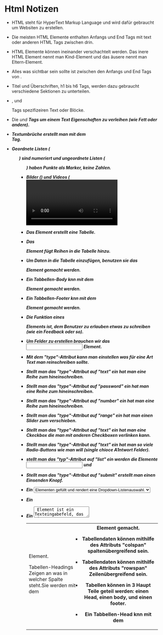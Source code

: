 <h1>Html Notizen</h1>

* HTML steht für HyperText Markup Language und wird dafür gebraucht um Websiten zu erstellen.

* Die meisten HTML Elemente enthalten Anfangs und End Tags mit text oder anderen HTML Tags zwischen drin.

* HTML Elemente können ineinander verschachtelt werden. Das inere HTML Element nennt man Kind-Element und das äusere nennt man Eltern-Element.

* Alles was sichtbar sein sollte ist zwischen den Anfangs und End Tags von <body>.

* Titel und Überschriften, h1 bis h6 Tags, werden dazu gebraucht verschiedene Sektionen zu unterteilen.

* <p>, <span> und <div> Tags spezifizeiren Text oder Blöcke.

* Die <em> und <strong> Tags um einem Text Eigenschaften zu verleihen (wie Fett oder andere).

* Textumbrüche erstellt man mit dem <br> Tag.

* Geordnete Listen (<ol>) sind numeriert und ungeordnete Listen (<ul>) haben Punkte als Marker, keine Zahlen.

* Bilder (<img>) und Videos (<video>) können mit einer existierenden Quelle verbunden werden.

* Das <table> Element erstellt eine Tabelle.

* Das <tr> Element fügt Reihen in die Tabelle hinzu.

* Um Daten in die Tabelle einzufügen, benutzen sie das <td> Element.

* Tabellen-Headings Zeigen an was in welcher Spalte steht.Sie werden mit dem <th> Element gemacht.

* Tabellendaten können mithilfe des Attributs "colspan" spaltenübergreifend sein.

* Tabellendaten können mithilfe des Attributs "rowspan" Zeilenübergreifend sein.

* Tabellen können in 3 Haupt Teile geteil werden: einen Head, einen body, und einen footer.

* Ein Tabbellen-Head knn mit dem <thead> Element gemacht werden.

* Ein Tabbellen-Body knn mit dem <tbody> Element gemacht werden.

* Ein Tabbellen-Footer knn mit dem <footer> Element gemacht werden.

* Die Funktion eines <form> Elements ist, dem Benutzer zu erlauben etwas zu schreiben (wie ein Feedback oder so).

* Um Felder zu erstellen brauchen wir das <input> Element.

* Mit dem "type"-Attribut kann man einstellen was für eine Art Text man reinschreiben sollte.

* Stellt man das "type"-Attribut auf "text" ein hat man eine Reihe zum hineinschreiben.

* Stellt man das "type"-Attribut auf "password" ein hat man eine Reihe zum hineinschreiben.

* Stellt man das "type"-Attribut auf "number" ein hat man eine Reihe zum hineinschreiben.

* Stellt man das "type"-Attribut auf "range" ein hat man einen Slider zum verschieben.

* Stellt man das "type"-Attribut auf "text" ein hat man eine Ckeckbox die man mit anderen Checkboxen verlinken kann.

* Stellt man das "type"-Attribut auf "text" ein hat man so viele Radio-Buttons wie man will (single chioce A1ntwort Felder).

* stellt man das "typ"-Attribut auf "list" ein werden die Elemente <input> und <datalist>, wenn sie das gleiche "id"-Attribut haben, miteinander verbunden.

* Stellt man das "type"-Attribut auf "submit" erstellt man einen Einsenden Knopf.

* Ein <select> Element wird mit <option> Elementen gefüllt und rendert eine Dropdown-Listenauswahl.

* Ein <datalist> Element wird mit <option> Elementen gefüllt und arbeitet mit einem <input>, um Auswahlmöglichkeiten zu durchsuchen.

* Ein <textarea> Element ist ein Texteingabefeld, das einen anpassbaren Bereich hat.

* Wenn ein <Formular> eingesendet werden Eingaben akzeptiert, und der "value" dieser Felder als "name=value-Pair" gesendet.

* Client-side validations happen in the browser before information is sent to a server.

* Füge zu einem "value"-Attribut ein "min" und "max" hinzu um eine mindest oder maximal Angabe in einem Nummernfeld festzulegen.

* Füge zu einem "value"-Attribut ein "minlength" und "maxlength" hinzu um eine mindest oder maximal Angabe in einem Textfeld festzulegen.

* Das Zuweisen einer Regex zu einem Muster passt die Eingabe an die bereitgestellte Regex an.

* Wenn die Gültigkeitserklärung eines <form>'s nicht stimmt,bekommt der Benutzter eine Nachricht wieso sein <form> nicht eingeschickt werden konnte.

* <header>, <nav> , <main> und <footer> bilden die Grundstruktur der Webseite.

* <section> definiert Elemente in einem Dokument, wie Kapitel, Überschriften oder andere Bereiche des Dokuments mit demselben Thema.

* <article> enthält Inhalte, die für sich genommen sinnvoll sind, wie Artikel, Blogs, Kommentare usw.

* <aside> enthält Informationen, die sich auf den Hauptinhalt beziehen, aber nicht erforderlich sind, um die dominierenden Informationen zu verstehen.

* <figure> enthält alle Arten von Medien.

* <figcaption> wird verwendet, um die Medien in <figure> zu beschreiben.

* Die Elemente <video>, <embed> und <audio> werden für Mediendateien verwendet.


<h2>Bootstrap</h2>

* Es müssen mehrere Links verwendet werden um ein Bootstrap zu benutzen (und 2 <meta> Tags).

* Bootstrap 4 hat ein Grid system das Flexbox benutzt.

* Das Grid System besteht aus container, Reihen und Spalten. aus denen besteht dann die Website.

* Container müssen ins Grid eingefügt werden.

* Container haben Reihen und Reihen haben Spalten.

* Bootstraps Grids haben ein 12 Spalten System.

* Bootstrap hat eine anpassbares Design damit es auf jedem Gerät funktioniert.

* Um die Breite einer Spalte Manuell einzustellen, muss man Bootstraps namen konvention folgen.

* Man kann mehrere Klassen zu einer Spalte hinzufügen, damit man die Breite an spezifischen "Breakpoints" einstellen kann.

* Die Verwendung von semantischen HTML-Elementen, wann immer möglich (z. B. <header> anstelle von <div id="header">), ermöglicht Screenreader-Benutzern eine effizientere Navigation auf Ihrer Website.

* Das Rollenattribut wird verwendet, um Informationen über die Rolle bestimmter Elemente zu übermitteln.

* role="presentation" ermöglicht es einem Screenreader, Markup-Elemente zu überspringen, die nicht direkt nützliche Informationen enthalten.

* aria-label und andere ARIA-Eigenschaften können verwendet werden, um Benutzern zu helfen, Informationen wahrzunehmen, die visuell, aber nicht durch Text kommuniziert werden.

* Das alt-Attribut sollte jedem Bildelement (und allen anderen Elementen, die es unterstützen) anstelle von aria-label hinzugefügt werden. Wenn es verwendet wird, sollte sein Wert eine nützliche Beschreibung des Bildes sein.
